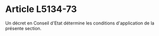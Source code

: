 # Article L5134-73

Un décret en Conseil d'Etat détermine les conditions d'application de la présente section.